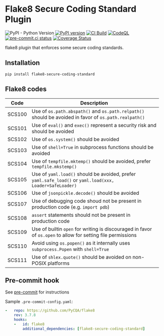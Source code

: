 # Flake8 Secure Coding Standard Plugin

![PyPI - Python Version](https://img.shields.io/pypi/pyversions/flake8-secure-coding-standard?label=Python) [![PyPI version](https://badge.fury.io/py/flake8-secure-coding-standard.svg)](https://badge.fury.io/py/flake8-secure-coding-standard) [![CI Build](https://github.com/Takishima/flake8-secure-coding-standard/actions/workflows/ci.yml/badge.svg)](https://github.com/Takishima/flake8-secure-coding-standard/actions/workflows/ci.yml) [![CodeQL](https://github.com/Takishima/flake8-secure-coding-standard/actions/workflows/codeql-analysis.yml/badge.svg)](https://github.com/Takishima/flake8-secure-coding-standard/actions/workflows/codeql-analysis.yml) [![pre-commit.ci status](https://results.pre-commit.ci/badge/github/Takishima/flake8-secure-coding-standard/main.svg)](https://results.pre-commit.ci/latest/github/Takishima/flake8-secure-coding-standard/main) [![Coverage Status](https://coveralls.io/repos/github/Takishima/flake8-secure-coding-standard/badge.svg?branch=main)](https://coveralls.io/github/Takishima/flake8-secure-coding-standard?branch=main)


flake8 plugin that enforces some secure coding standards.

## Installation

    pip install flake8-secure-coding-standard

## Flake8 codes

| Code   | Description                                                                                                  |
|--------|--------------------------------------------------------------------------------------------------------------|
| SCS100 | Use of `os.path.abspath()` and `os.path.relpath()` should be avoided in favor of `os.path.realpath()`        |
| SCS101 | Use of `eval()` and `exec()` represent a security risk and should be avoided                                 |
| SCS102 | Use of `os.system()` should be avoided                                                                       |
| SCS103 | Use of `shell=True` in subprocess functions should be avoided                                                |
| SCS104 | Use of `tempfile.mktemp()` should be avoided, prefer `tempfile.mkstemp()`                                    |
| SCS105 | Use of `yaml.load()` should be avoided, prefer `yaml.safe_load()` or `yaml.load(xxx, Loader=SafeLoader)`     |
| SCS106 | Use of `jsonpickle.decode()` should be avoided                                                               |
| SCS107 | Use of debugging code shoud not be present in production code (e.g. `import pdb`)                            |
| SCS108 | `assert` statements should not be present in production code                                                 |
| SCS109 | Use of builtin `open` for writing is discouraged in favor of `os.open` to allow for setting file permissions |
| SCS110 | Avoid using `os.popen()` as it internally uses `subprocess.Popen` with `shell=True`                          |
| SCS111 | Use of `shlex.quote()` should be avoided on non-POSIX platforms                                              |

## Pre-commit hook

See [pre-commit](https://github.com/pre-commit/pre-commit) for instructions

Sample `.pre-commit-config.yaml`:

```yaml
-   repo: https://github.com/PyCQA/flake8
    rev: 3.7.8
    hooks:
    -   id: flake8
        additional_dependencies: [flake8-secure-coding-standard]
```
